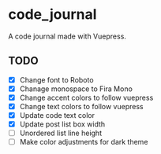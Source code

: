 # code_journal

A code journal made with Vuepress.

## TODO

- [x] Change font to Roboto
- [x] Chanage monospace to Fira Mono
- [x] Change accent colors to follow vuepress
- [x] Change text colors to follow vuepress
- [x] Update code text color
- [x] Update post list box width
- [ ] Unordered list line height
- [ ] Make color adjustments for dark theme
